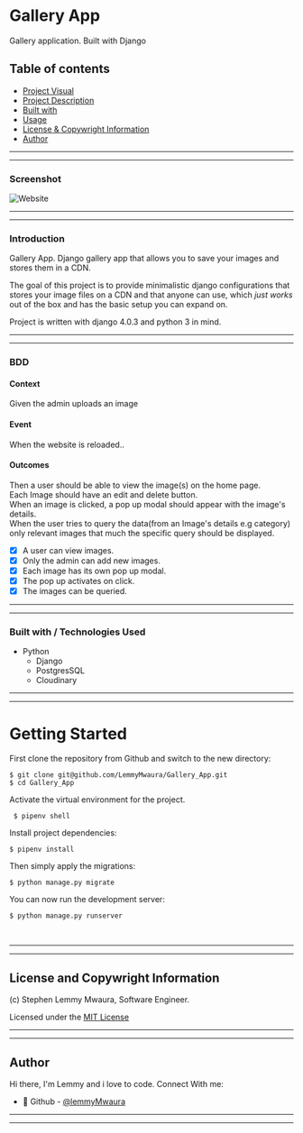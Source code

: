 # Gallery App
Gallery application. Built with Django

## Table of contents
  <!-- - [Screenshot](#screenshot) -->
  - [Project Visual](#Screenshot)
  - [Project Description](#Project-description) 
  - [Built with](#built-with)
  - [Usage](#Getting-Started)
  - [License & Copywright Information](#License-and-Copywright-Information)
  - [Author](#author)

---
___

### Screenshot
![Website](../Gallery_App/static/images/web.png)
___
---
### Introduction
Gallery App.
Django gallery app that allows you to save your images and stores them in a CDN.

The goal of this project is to provide minimalistic django configurations that stores your image files on a CDN and that anyone can use, which _just works_ out of the box and has the basic setup you can expand on. 

Project is written with django 4.0.3 and python 3 in mind.

---
___

### BDD
 #### Context
   Given the admin uploads an image
 #### Event
  When the website is reloaded..
#### Outcomes
  Then a user should be able to view the image(s) on the home page.\
  Each Image should have an edit and delete button.\
  When an image is clicked, a pop up modal should appear with the image's details.\
  When the user tries to query the data(from an Image's details e.g category) only relevant images that much the specific query should be displayed.

* [x] A user can view images.
* [x] Only the admin can add new images.
* [x] Each image has its own pop up modal.
* [x] The pop up activates on click.
* [x] The images can be queried.

---
___
### Built with / Technologies Used

- Python
    - Django
    - PostgresSQL
    - Cloudinary
---
___


# Getting Started

First clone the repository from Github and switch to the new directory:

    $ git clone git@github.com/LemmyMwaura/Gallery_App.git
    $ cd Gallery_App
    
Activate the virtual environment for the project.

     $ pipenv shell
    
Install project dependencies:

    $ pipenv install
    
    
Then simply apply the migrations:

    $ python manage.py migrate
    

You can now run the development server:

    $ python manage.py runserver

<br>

---
___

## License and Copywright Information
(c) Stephen Lemmy Mwaura, Software Engineer.

Licensed under the [MIT License](LISENCE)

---
___
## Author 
Hi there, I'm Lemmy and i love to code. Connect With me:

- 🎱 Github - [@lemmyMwaura](https://github.com/LemmyMwaura)

---
___

